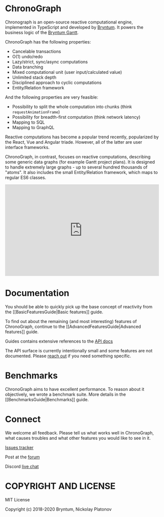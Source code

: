 [//]: # (The canonical source of this file is '/docs_src/README.md')
[//]: # (Do not edit the /README.md directly)

ChronoGraph
===========

Chronograph is an open-source reactive computational engine, implemented in TypeScript and developed by [Bryntum](https://www.bryntum.com/). It powers the business logic of the [Bryntum Gantt](https://www.bryntum.com/examples/gantt/advanced).

ChronoGraph has the following properties: 

- Cancelable transactions
- O(1) undo/redo
- Lazy/strict, sync/async computations
- Data branching
- Mixed computational unit (user input/calculated value)
- Unlimited stack depth
- Disciplined approach to cyclic computations
- Entity/Relation framework

And the following properties are very feasible:

- Possibility to split the whole computation into chunks (think `requestAnimationFrame`) 
- Possibility for breadth-first computation (think network latency)
- Mapping to SQL
- Mapping to GraphQL

Reactive computations has become a popular trend recently, popularized by the React, Vue and Angular triade. However, all of the latter are user interface frameworks. 

ChronoGraph, in contrast, focuses on reactive computations, describing some generic data graphs (for example Gantt project plans). It is designed to handle extremely large graphs - up to several hundred thousands of "atoms". It also includes the small Entity/Relation framework, which maps to regular ES6 classes.

<iframe width="100%" height="300px" style="border:0" src="https://bryntum.github.io/chronograph/examples/basic/"></iframe>

Documentation
=============

You should be able to quickly pick up the base concept of reactivity from the [[BasicFeaturesGuide|Basic features]] guide.

To find out about the remaining (and most interesting) features of ChronoGraph, continue to the [[AdvancedFeaturesGuide|Advanced features]] guide.

Guides contains extensive references to the [API docs](./globals.html)

The API surface is currently intentionally small and some features are not documented. Please [reach out](https://discordapp.com/channels/681424024445780014/681424024449974316) if you need something specific.


Benchmarks
==========

ChronoGraph aims to have excellent performance. To reason about it objectively, we wrote a benchmark suite.
More details in the [[BenchmarksGuide|Benchmarks]] guide.

Connect
=======

We welcome all feedback. Please tell us what works well in ChronoGraph, what causes troubles and what other features you would like to see in it.

[Issues tracker](https://github.com/bryntum/chronograph/issues)

Post at the [forum](https://bryntum.com/forum/viewforum.php?f=53)

Discord [live chat](https://discordapp.com/channels/681424024445780014/681424024449974316)


COPYRIGHT AND LICENSE
=================

MIT License

Copyright (c) 2018-2020 Bryntum, Nickolay Platonov
